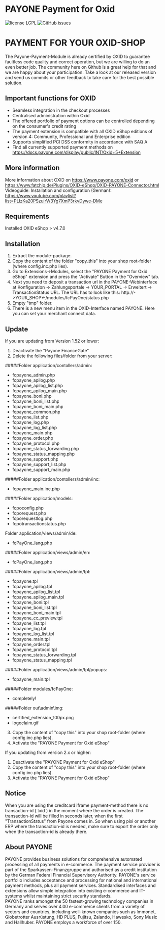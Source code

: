 # PAYONE Payment for Oxid
![license LGPL](https://img.shields.io/badge/license-LGPL-blue.svg)
[![GitHub issues](https://img.shields.io/github/issues/PAYONE-GmbH/oxid-5.svg)](https://github.com/PAYONE-GmbH/oxid-5/issues)

# PAYMENT FOR YOUR OXID-SHOP 
The Payone-Payment-Module is already certified by OXID to guarantee faultless code quality and correct operation, but we are willing to do an even better job. The community here on Github is a great help for that and we are happy about your participation. Take a look at our released version and send us commits or other feedback to take care for the best possible solution.

## Important functions for OXID
*	Seamless integration in the checkout processes
*	Centralised administration within Oxid
*	The offered portfolio of payment options can be controlled depending on the consumer's credit rating
*	The payment extension is compatible with all OXID eShop editions of version 4: Community, Professional and Enterprise edition
*	Supports simplified PCI DSS conformity in accordance with SAQ A
*	Find all currently supported payment methods on https://docs.payone.com/display/public/INT/Oxid+5+Extension

## More information
More information about OXID on https://www.payone.com/oxid or https://www.fatchip.de/Plugins/OXID-eShop/OXID-PAYONE-Connector.html<br>
Videoguide: Installation and configuration (German): https://www.youtube.com/playlist?list=PLlzKa20PSzulrW3Yg7XmP3rkvDywe-DMe 

## Requirements
Installed OXID eShop > v4.7.0

## Installation
1.	Extract the module-package.
2.	Copy the content of the folder "copy_this" into your shop root-folder (where config.inc.php lies).
3.	Go to Extensions->Modules, select the "PAYONE Payment for Oxid eShop" extension and press the "Activate" Button in the "Overview" tab.
4.	Next you need to deposit a transaction url in the PAYONE-Webinterface at Konfiguration -> Zahlungsportale -> YOUR_PORTAL -> Erweitert -> TransactionStatus URL. The URL has to look like this: http://->YOUR_SHOP<-/modules/fcPayOne/status.php
5.	Empty "tmp" folder.
6. 	There is a new menu item in the OXID-Interface named PAYONE. Here you can set your merchant connect data.

## Update
If you are updating from Version 1.52 or lower:
1.	Deactivate the "Payone FinanceGate"
2.	Delete the following files/folder from your server:

#####Folder application/contollers/admin:
* fcpayone_admin.php
* fcpayone_apilog.php
* fcpayone_apilog_list.php
* fcpayone_apilog_main.php
* fcpayone_boni.php
* fcpayone_boni_list.php
* fcpayone_boni_main.php
* fcpayone_common.php
* fcpayone_list.php
* fcpayone_log.php
* fcpayone_log_list.php
* fcpayone_main.php
* fcpayone_order.php
* fcpayone_protocol.php
* fcpayone_status_forwarding.php
* fcpayone_status_mapping.php
* fcpayone_support.php
* fcpayone_support_list.php
* fcpayone_support_main.php

#####Folder application/contollers/admin/inc:
* fcpayone_main.inc.php

#####Folder application/models:
* fcpoconfig.php
* fcporequest.php
* fcporequestlog.php
* fcpotransactionstatus.php

Folder application/views/admin/de:
* fcPayOne_lang.php

#####Folder application/views/admin/en:
* fcPayOne_lang.php

#####Folder application/views/admin/tpl:
* fcpayone.tpl
* fcpayone_apilog.tpl
* fcpayone_apilog_list.tpl
* fcpayone_apilog_main.tpl
* fcpayone_boni.tpl
* fcpayone_boni_list.tpl
* fcpayone_boni_main.tpl
* fcpayone_cc_preview.tpl
* fcpayone_list.tpl
* fcpayone_log.tpl
* fcpayone_log_list.tpl
* fcpayone_main.tpl
* fcpayone_order.tpl
* fcpayone_protocol.tpl
* fcpayone_status_forwarding.tpl
* fcpayone_status_mapping.tpl

#####Folder application/views/admin/tpl/popups:
* fcpayone_main.tpl

#####Folder modules/fcPayOne:
* completely!

#####Folder out\admin\img:
* certified_extension_100px.png
* logoclaim.gif

3.	Copy the content of "copy this" into your shop root-folder (where config.inc.php lies).
4.	Activate the "PAYONE Payment for Oxid eShop"

If you updating from version 2.x or higher:
1.	Deactivate the "PAYONE Payment for Oxid eShop"
2.	Copy the content of "copy this" into your shop root-folder (where config.inc.php lies).
3.	Activate the "PAYONE Payment for Oxid eShop"

## Notice
When you are using the creditcard iframe payment-method there is no transaction-id ( txid ) in the moment where the order is created. The transaction-id will be filled in seconds later, when the first "TransactionStatus" from Payone comes in. So when using pixi or another ERP where the transaction-id is needed, make sure to export the order only when the transaction-id is already there.

## About PAYONE
PAYONE provides business solutions for comprehensive automated processing of all payments in e-commerce. The payment service provider is part of the Sparkassen-Finanzgruppe and authorised as a credit institution by the German Federal Financial Supervisory Authority. PAYONE's service portfolio includes acceptance and processing for national and international payment methods, plus all payment services. Standardised interfaces and extensions allow simple integration into existing e-commerce and IT-systems whilst maintaining strict security standards.<br>
PAYONE ranks amongst the 50 fastest-growing technology companies in Germany and serves over 4.00 e-commerce clients from a variety of sectors and countries, including well-known companies such as Immonet, Globetrotter Ausrüstung, HD PLUS, Fujitsu, Zalando, Hawesko, Sony Music and Hallhuber. PAYONE employs a workforce of over 150.
